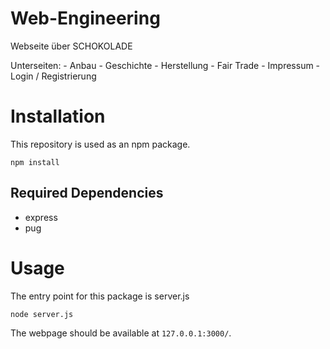 # Web-Engineering
 Webseite über SCHOKOLADE

 Unterseiten:
    - Anbau
    - Geschichte 
    - Herstellung 
    - Fair Trade
    - Impressum
    - Login / Registrierung

# Installation
 This repository is used as an npm package.

   ```
   npm install
   ```

## Required Dependencies
  - express
  - pug

# Usage
 The entry point for this package is server.js

   ```
   node server.js
   ```
 
 The webpage should be available at `127.0.0.1:3000/`.